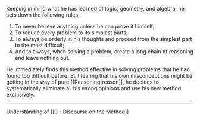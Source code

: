 Keeping in mind what he has learned of logic, geometry, and algebra, he sets down the following rules: 

1. To never believe anything unless he can prove it himself;
2. To reduce every problem to its simplest parts;
3. To always be orderly in his thoughts and proceed from the simplest part to the most difficult;
4. And to always, when solving a problem, create a long chain of reasoning and leave nothing out.

He immediately finds this method effective in solving problems that he had found too difficult before. Still fearing that his own misconceptions might be getting in the way of pure [[Reasoning|reason]], he decides to systematically eliminate all his wrong opinions and use his new method exclusively.

---

Understanding of [[0 - Discourse on the Method]]